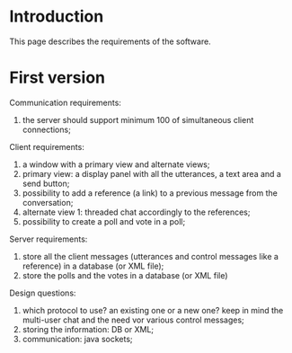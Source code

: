 # Introduction #

This page describes the requirements of the software.


# First version #

Communication requirements:
  1. the server should support minimum 100 of simultaneous client connections;

Client requirements:
  1. a window with a primary view and alternate views;
  1. primary view: a display panel with all the utterances, a text area and a send button;
  1. possibility to add a reference (a link) to a previous message from the conversation;
  1. alternate view 1: threaded chat accordingly to the references;
  1. possibility to create a poll and vote in a poll;

Server requirements:
  1. store all the client messages (utterances and control messages like a reference) in a database (or XML file);
  1. store the polls and the votes in a database (or XML file)

Design questions:
  1. which protocol to use? an existing one or a new one? keep in mind the multi-user chat and the need vor various control messages;
  1. storing the information: DB or XML;
  1. communication: java sockets;